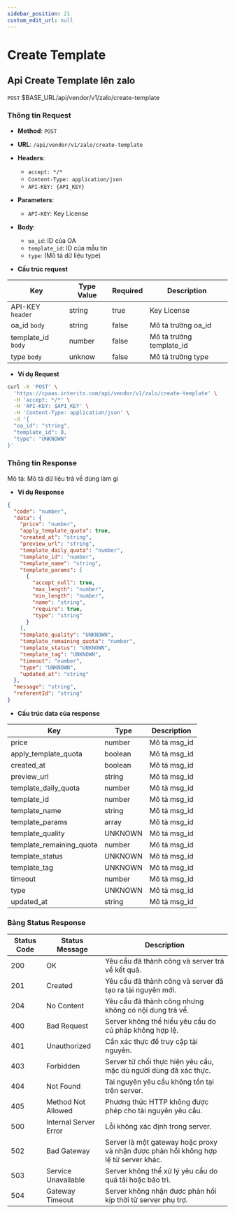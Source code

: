 ```yaml
---
sidebar_position: 21
custom_edit_url: null
---
```


# Create Template

## Api Create Template lên zalo

`POST` $BASE_URL/api/vendor/v1/zalo/create-template

### Thông tin Request

- **Method**: `POST`
- **URL**: `/api/vendor/v1/zalo/create-template`
- **Headers**: 
  - `accept: */*`
  - `Content-Type: application/json`
  - `API-KEY: {API_KEY}`
- **Parameters**:
  - `API-KEY`: Key License
- **Body**:
  - `oa_id`: ID của OA
  - `template_id`: ID của mẫu tin
  - `type`: (Mô tả dữ liệu type)

- **Cấu trúc request**

| Key          | Type Value            |     Required    | Description   |
|------------- |-----------------------|-----------------|---------------               |
| API-KEY `header`       | string                | true            |    Key License         |
| oa_id `body`         | string                | false            |     Mô tả trường oa_id      |
| template_id `body`         | number                | false            |     Mô tả trường template_id      |
| type `body`         | unknow                | false            |     Mô tả trường type      |

- **Ví dụ Request**

```bash
curl -X 'POST' \
  'https://cpaas.interits.com/api/vendor/v1/zalo/create-template' \
  -H 'accept: */*' \
  -H 'API-KEY: $API_KEY' \
  -H 'Content-Type: application/json' \
  -d '{
  "oa_id": "string",
  "template_id": 0,
  "type": "UNKNOWN"
}'
```

### Thông tin Response

Mô tả: Mô tả dữ liệu trả về dùng làm gì 

- **Ví dụ Response**

```json
{
  "code": "number",
  "data": {
    "price": "number",
    "apply_template_quota": true,
    "created_at": "string",
    "preview_url": "string",
    "template_daily_quota": "number",
    "template_id": "number",
    "template_name": "string",
    "template_params": [
      {
        "accept_null": true,
        "max_length": "number",
        "min_length": "number",
        "name": "string",
        "require": true,
        "type": "string"
      }
    ],
    "template_quality": "UNKNOWN",
    "template_remaining_quota": "number",
    "template_status": "UNKNOWN",
    "template_tag": "UNKNOWN",
    "timeout": "number",
    "type": "UNKNOWN",
    "updated_at": "string"
  },
  "message": "string",
  "referentId": "string"
}
```

- **Cấu trúc data của response**

| Key        | Type            | Description       |
|-------------|-------------------|-----------------|
| price         | number         |    Mô tả msg_id   |
| apply_template_quota         | boolean         |    Mô tả msg_id   |
| created_at         | boolean         |    Mô tả msg_id   |
| preview_url         | string         |    Mô tả msg_id   |
| template_daily_quota         | number         |    Mô tả msg_id   |
| template_id         | number         |    Mô tả msg_id   |
| template_name         | string         |    Mô tả msg_id   |
| template_params         | array         |    Mô tả msg_id   |
| template_quality         | UNKNOWN         |    Mô tả msg_id   |
| template_remaining_quota         | number         |    Mô tả msg_id   |
| template_status         | UNKNOWN         |    Mô tả msg_id   |
| template_tag         | UNKNOWN         |    Mô tả msg_id   |
| timeout         | number         |    Mô tả msg_id   |
| type         | UNKNOWN         |    Mô tả msg_id   |
| updated_at         | string         |    Mô tả msg_id   |

### Bảng Status Response

| Status Code | Status Message            | Description                                                                 |
|-------------|---------------------------|-----------------------------------------------------------------------------|
| 200         | OK                        | Yêu cầu đã thành công và server trả về kết quả.                           |
| 201         | Created                   | Yêu cầu đã thành công và server đã tạo ra tài nguyên mới.                  |
| 204         | No Content                | Yêu cầu đã thành công nhưng không có nội dung trả về.                      |
| 400         | Bad Request               | Server không thể hiểu yêu cầu do cú pháp không hợp lệ.                    |
| 401         | Unauthorized              | Cần xác thực để truy cập tài nguyên.                                       |
| 403         | Forbidden                 | Server từ chối thực hiện yêu cầu, mặc dù người dùng đã xác thực.           |
| 404         | Not Found                 | Tài nguyên yêu cầu không tồn tại trên server.                              |
| 405         | Method Not Allowed         | Phương thức HTTP không được phép cho tài nguyên yêu cầu.                   |
| 500         | Internal Server Error     | Lỗi không xác định trong server.                                            |
| 502         | Bad Gateway               | Server là một gateway hoặc proxy và nhận được phản hồi không hợp lệ từ server khác. |
| 503         | Service Unavailable       | Server không thể xử lý yêu cầu do quá tải hoặc bảo trì.                    |
| 504         | Gateway Timeout           | Server không nhận được phản hồi kịp thời từ server phụ trợ.                |



